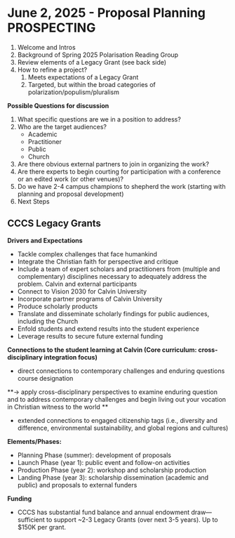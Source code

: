 # June 2, 2025 - Proposal Planning PROSPECTING
 
1. Welcome and Intros
2. Background of Spring 2025 Polarisation Reading Group
3. Review elements of a Legacy Grant (see back side)
4. How to refine a project?
   1. Meets expectations of a Legacy Grant
   2. Targeted, but within the broad categories of polarization/populism/pluralism
 
**Possible Questions for discussion**

1. What specific questions are we in a position to address?
2. Who are the target audiences?
    - Academic
    - Practitioner
    - Public
    - Church
3. Are there obvious external partners to join in organizing the work?
4. Are there experts to begin courting for participation with a conference or an edited work (or other venues)?
5. Do we have 2-4 campus champions to shepherd the work (starting with planning and proposal development)
6. Next Steps

## CCCS Legacy Grants
 
**Drivers and Expectations**

- Tackle complex challenges that face humankind
- Integrate the Christian faith for perspective and critique
- Include a team of expert scholars and practitioners from (multiple and complementary) disciplines necessary to adequately address the problem. Calvin and external participants
- Connect to Vision 2030 for Calvin University
- Incorporate partner programs of Calvin University
- Produce scholarly products
- Translate and disseminate scholarly findings for public audiences, including the Church
- Enfold students and extend results into the student experience
- Leverage results to secure future external funding
 
**Connections to the student learning at Calvin (Core curriculum: cross-disciplinary integration focus)**

- direct connections to contemporary challenges and enduring questions course designation 
 
**-> apply cross-disciplinary perspectives to examine enduring question and to address contemporary challenges and begin living out your vocation in Christian witness to the world
** 

- extended connections to engaged citizenship tags (i.e., diversity and difference, environmental sustainability, and global regions and cultures)
 
**Elements/Phases:**
 
- Planning Phase (summer): development of proposals
- Launch Phase (year 1): public event and follow-on activities
- Production Phase (year 2): workshop and scholarship production
- Landing Phase (year 3): scholarship dissemination (academic and public) and proposals to external funders
 
**Funding**

- CCCS has substantial fund balance and annual endowment draw—sufficient to support ~2-3 Legacy Grants (over next 3-5 years). Up to $150K per grant.